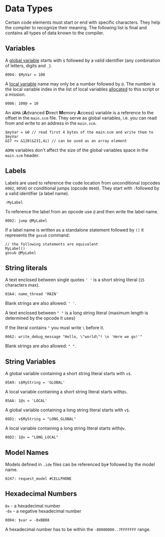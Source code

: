 # Data Types

Certain code elements must start or end with specific characters. They help the compiler to recognize their meaning. The following list is final and contains all types of data known to the compiler.  

## Variables

A [global variable](variables.md#global-variables) starts with `$` followed by a valid identifier \(any combination of letters, digits and `_`\).

```text
0004: $MyVar = 100
```

A [local variable](variables.md#local-variables) name may only be a number followed by `@`.  The number is the local variable index in the list of local variables [allocated](../scm-documentation/gta-limits.md) to this script or a mission.

```text
0006: 100@ = 10
```

An `ADMA` \(**A**dvanced **D**irect **M**emory **A**ccess\) variable is a reference to the offset in the `main.scm` file. They serve as global variables, i.e. you can read from and write to an address in the `main.scm`. 

```text
$myVar = &0 // read first 4 bytes of the main.scm and write them to $myVar
&57 += &120(&231,4i) // can be used as an array element
```

`ADMA` variables don't affect the size of the global variables space in the `main.scm` header.

## Labels

Labels are used to reference the code location from unconditional \(opcodes `0002`, `0050`\) or conditional jumps \(opcode `004D`\). They start with `:`followed by a valid identifier \(a label name\).

```text
:MyLabel
```

To reference the label from an opcode use `@`  and then write the label name.

```text
0002: jump @MyLabel
```

If a label name is written as a standalone statement followed by `()`  it represents the `gosub` command:

```text
// the following statements are equivalent
MyLabel()
gosub @MyLabel
```

## String literals

A text enclosed between single quotes `' '` is a short string literal \(`15` characters max\).

```text
03A4: name_thread 'MAIN'
```

Blank strings are also allowed: `' '`.

A text enclosed between `" "` is a long string literal \(maximum length is determined by the opcode it uses\)

If the literal contains `"` you must write `\` before it.

```text
0662: write_debug_message "Hello, \"world\"! \n 'Here we go!'"
```

Blank strings are also allowed: `" "`.

## String Variables

A global variable containing a short string literal starts with `s$`.

```text
05A9: s$MyString = 'GLOBAL'
```

A local variable containing a short string literal starts with`@s`. 

```text
05AA: 1@s = 'LOCAL'
```

A global variable containing a long string literal starts with `v$`. 

```text
06D1: v$MyString = "LONG_GLOBAL"
```

A local variable containing a long string literal starts with`@v`. 

```text
06D2: 1@v = "LONG_LOCAL"
```

## Model Names

Models defined in `.ide` files can be referenced by`#` followed by the model name. 

```text
0247: request_model #CELLPHONE
```

## Hexadecimal Numbers

`0x` - a hexadecimal number   
`-0x` - a negative hexadecimal number

```text
0004: $var = -0xBB08
```

A hexadecimal number has to be within the `-80000000..7FFFFFFF` range.

